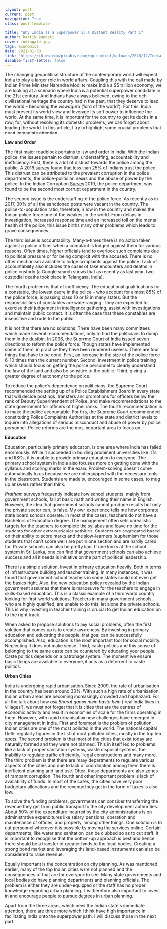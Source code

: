 ```yaml
---
layout: post
current: post
navigation: True
class: post-template

title: "Why India as a Superpower is a Distant Reality Part I"
author: kartik.kundeti
cover: indiagate.jpg
tags: economics
date: 2021-01-30
link: "https://i0.wp.com/pixahive.com/wp-content/uploads/2020/12/India-Gate-249536-pixahive.jpg?fit=1560%2C1560&ssl=1"
disable-first-letter: false
---
```

<p>The changing geopolitical structure of the contemporary world will expect India to play a larger role in world affairs. Coupling this with the call made by Indian Prime Minister Narendra Modi to make India a $5 trillion economy, we are looking at a scenario where India is a potential superpower candidate in the 21st century. And Indians have always believed, owing to the rich civilisational heritage the country had in the past, that they deserve to lead the world – becoming the <em >viswaguru </em>('lord of the world')<em >.</em> For this, India must present its world view and leverage its soft power to influence the world. At the same time, it is important for the country to get its ducks in a row; for, without resolving its domestic problems, we can forget about leading the world. In this article, I try to highlight some crucial problems that need immediate attention.</p><p><strong >Law and Order</strong></p><p>The first major roadblock pertains to law and order in India. With the Indian police, the issues pertain to distrust, understaffing, accountability and inefficiency. First, there is a lot of distrust towards the police among the public. A 2018<a href="https://www.lokniti.org/media/upload_files/Report%20Police%20Survey.pdf" rel="noopener noreferrer" target="_blank" > </a><a href="https://www.lokniti.org/media/upload_files/Report%20Police%20Survey.pdf" rel="noopener noreferrer" target="_blank" >survey</a> found that less than 25% of Indians trust the police. This distrust can be attributed to the prevalent corruption in the police departments, the police-politician nexus and the abuse of power by the police. In the Indian Corruption<a href="https://transparencyindia.org/wp-content/uploads/2019/11/India-Corruption-Survey-2019.pdf" rel="noopener noreferrer" target="_blank" > </a><a href="https://transparencyindia.org/wp-content/uploads/2019/11/India-Corruption-Survey-2019.pdf" rel="noopener noreferrer" target="_blank" >Survey</a> 2019, the police department was found to be the second most corrupt department in the country.&nbsp;</p><p>The second issue is the understaffing of the police force. As recently as in 2017, 30% of all the sanctioned posts were vacant in the country. The police-to-population ratio, therefore, is low in the country and makes the Indian police force one of the weakest in the world. From delays in investigation, increased response time and an increased toll on the mental health of the police, this issue births many other problems which leads to grave consequences.</p><p>The third issue is accountability. Many-a-times there is no action taken against a police officer when a complaint is lodged against them for various reasons. Often times, higher officials tend to overlook such complaints due to political pressure or for being complicit with the accused. There is no other mechanism available to lodge complaints against the police. Lack of accountability also includes the cases of fake encounters and deaths in police custody (a Google search shows that as recently as last year, two custodial deaths took place in Telangana, India).&nbsp;</p><p>The fourth problem is that of inefficiency. The educational qualifications for a constable, the lowest cadre in the police – who account for almost 85% of the police force, is passing class 10 or 12 in many states. But the responsibilities of constables are wide-ranging. They are expected to exercise their judgement in intelligence gathering, assist with investigations and maintain public contact. It is often the case that these constables are insensitive and rude to the public.</p><p>It is not that there are no solutions. There have been many committees which made several recommendations, only to find the politicians to dump them in the dustbin. In 2006, the Supreme Court of India issued seven directions to reform the police force. Though states have implemented some of them, in practice they have been rendered useless. There are four things that have to be done. First, an increase in the size of the police force 6-10 times than the current number. Second, investment in police training which should focus on getting the police personnel to clearly understand the law of the land and also be sensitive to the public. Third, giving a greater degree of autonomy to the police.&nbsp;</p><p>To reduce the police’s dependence on politicians, the Supreme Court recommended the setting up of a Police Establishment Board in every state that will decide postings, transfers and promotions for officers below the rank of Deputy Superintendent of Police, and make recommendations to the state government for officers of higher ranks. The fourth recommendation is to make the police accountable. For this, the Supreme Court recommended constituting Police Complaints Authorities at the state and district levels to inquire into allegations of serious misconduct and abuse of power by police personnel. Police reforms are the most important area to focus on.</p><p><strong >Education</strong></p><p>Education, particularly primary education, is one area where India has failed enormously. While it succeeded in building prominent universities like IITs and IISCs, it is unable to provide primary education to everyone. The primary school system in India also focuses more on getting done with the syllabus and scoring marks in the exam. Problem-solving doesn’t come automatically to us because we are not equipped with the necessary tools in the classroom. Students are made to, encouraged in some cases, to mug up answers rather than think.</p><p><em >Pratham </em>surveys frequently indicate how school students, mainly from government schools, fail at basic math and writing their name in English. However, the idea that government schools cannot produce results but only the private sector can, is false. My own experience tells me how corporate state board schools operate. In most of the cases, teachers do not have a Bachelors of Education degree. The management often sets unrealistic targets for the teachers to complete the syllabus and leave no time for the students for other extracurricular activities. Students are segregated based on their ability to score marks and the slow-learners (euphemism for those students that can’t score well) are put in one section and are hardly cared for. Private schools can also be pretty bad. If one looks at the school system in Sri Lanka, one can find that government schools can also achieve success and all it needs is initiative on the part of political leadership.</p><p>There is a simple solution. Invest in primary education heavily. Both in terms of infrastructure building and teacher training. In many instances, it was found that government school teachers in some states could not even get the basics right. Also, the new education policy revealed by the Indian government assumes that there is manoeuvre for the teachers to engage in skills-based education. This is a classic example of a third'world country looking for first-world solutions. Teachers in many government schools, who are highly qualified, are unable to do this, let alone the private schools. This is why investing in teacher training is crucial to get Indian education on to the right track.</p><p>When asked to propose solutions to any social problems, often the first solution that comes up is to create awareness. By investing in primary education and educating the people, that goal can be successfully accomplished. Also, education is the most important tool for social mobility. Neglecting it does not make sense. Third, caste politics and this sense of belonging to the same caste can be countered by educating your people. Caste politics depends on a patronage system. The moment we ensure basic things are available to everyone, it acts as a deterrent to caste politics.</p><p><strong >Urban Cities</strong></p><p>India is undergoing rapid urbanisation. Since 2009, the rate of urbanisation in the country has been around 30%. With such a high rate of urbanisation, Indian urban areas are becoming increasingly crowded and haphazard. For all the talk about how <em >asli Bharat gaaon mein basta hein </em>('real India lives in villages'), we must not forget that it is cities that are the centres of economic activity and result in economies of scale for the firms operating in them. However, with rapid urbanisation new challenges have emerged in city management in India. First and foremost is the problem of pollution. Indian cities are one of the most polluted in the world. The national capital Delhi regularly figures in the list of most polluted cities, mostly in the top ten spots. The second problem is that most of the cities that exist today are naturally formed and they were not planned. This in itself led to problems like a lack of proper sanitation systems, waste disposal systems, the inability to regulate traffic efficiently, illegal constructions and many more. The third problem is that there are many departments to regulate various aspects of the cities and due to lack of coordination among them there is inefficient planning and land use. Often, these departments are also zones of rampant corruption. The fourth and other important problem is lack of availability of funds. In most of the cases, the cities have very poor budgetary allocations and the revenue they get in the form of taxes is also low.</p><p>To solve the funding problems, governments can consider transferring the revenue they get from public transport to the city development authorities. About 50% of the expenditure incurred by the city administrations is on administrative expenditures like salary, pensions, operation and maintenance of offices, and property, among other things. One solution is to cut personnel wherever it is possible by moving the services online. Certain departments, like water and sanitation, can be clubbed so as to cut staff. It is important to recognise that the bottom-up approach is best and hence there should be a transfer of greater funds to the local bodies. Creating a strong bond market and leveraging the land-based instruments can also be considered to raise revenue.&nbsp;&nbsp;</p><p>Equally important is the concentration on city planning. As was mentioned earlier, many of the top Indian cities were not planned and the consequences of that are for everyone to see. Many state governments and local bodies do have planning departments and planning officials. The problem is either they are under-equipped or the staff has no proper knowledge regarding urban planning. It is therefore also important to invest in and encourage people to pursue degrees in urban planning.&nbsp;</p><p>Apart from the three areas, which need the Indian state's immediate attention, there are three more which I think have high importance in facilitating India onto the superpower path. I will discuss those in the next part.</p>